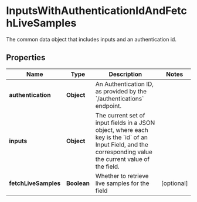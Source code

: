 

# InputsWithAuthenticationIdAndFetchLiveSamples

The common data object that includes inputs and an authentication id.

## Properties

| Name | Type | Description | Notes |
|------------ | ------------- | ------------- | -------------|
|**authentication** | **Object** | An Authentication ID, as provided by the &#x60;/authentications&#x60; endpoint. |  |
|**inputs** | **Object** | The current set of input fields in a JSON object, where each key is the &#x60;id&#x60; of an Input Field, and the corresponding value the current value of the field. |  |
|**fetchLiveSamples** | **Boolean** | Whether to retrieve live samples for the field |  [optional] |



